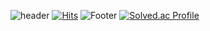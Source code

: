 


![header](https://capsule-render.vercel.app/api?type=waving&color=A3DCBE&height=200&section=header)
[![Hits](https://hits.seeyoufarm.com/api/count/incr/badge.svg?url=https%3A%2F%2Fgithub.com%2FCryingpepe%2F&count_bg=%23000000&title_bg=%23F4FF58&icon=awesomelists.svg&icon_color=%23FFFFFF&title=hits&edge_flat=false)](https://hits.seeyoufarm.com)
![Footer](https://capsule-render.vercel.app/api?type=waving&color=A3DCBE&height=200&section=footer)
[![Solved.ac Profile](http://mazassumnida.wtf/api/v2/generate_badge?boj=cryingpepe)](https://solved.ac/cryingpepe/)
